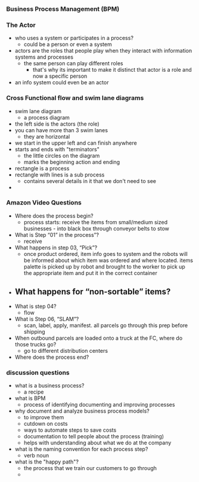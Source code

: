 ### Business Process Management (BPM)

### The Actor
- who uses a system or participates in a process?
	- could be a person or even a system
- actors are the roles that people play when they interact with information systems and processes 
	- the same person can play different roles 
		- that's why its important to make it distinct that actor is a role and now a specific person 
- an info system could even be an actor

### Cross Functional flow and swim lane diagrams
- swim lane diagram 
	-  a process diagram
- the left side is the actors (the role)
- you can have more than 3 swim lanes
	- they are horizontal 
- we start in the upper left and can finish anywhere 
- starts and ends with "terminators"
	- the little circles on the diagram
	- marks the beginning action and ending 
- rectangle is a process
- rectangle with lines is a sub process 
	- contains several details in it that we don't need to see 
- 

### Amazon Video Questions
- Where does the process begin?
	- process starts: receive the items from small/medium sized businesses - into black box through conveyor belts to stow
- What is Step “01” in the process”?
	- receive
- What happens in step 03, “Pick”?
	- once product ordered, item info goes to system and the robots will be informed about which item was ordered and where located. items palette is  picked up by robot and brought to the worker to pick up the appropriate item and put it in the correct container 
- What happens for “non-sortable” items?
	- 
- What is step 04?
	- flow 
- What is Step 06, “SLAM”?
	- scan, label, apply, manifest. all parcels go through this prep before shipping 
- When outbound parcels are loaded onto a truck at the FC, where do those trucks go?
	- go to different distribution centers 
- Where does the process end?

### discussion questions 
- what is a business process?
	- a recipe
- what is BPM
	- process of identifying documenting and improving processes 
- why document and analyze business process models?
	- to improve them
	- cutdown on costs 
	- ways to automate steps to save costs 
	- documentation to tell people about the process (training)
	- helps with understanding about what we do at the company 
- what is the naming convention for each process step?
	- verb noun 
- what is the "happy path"?
	- the process that we train our customers to go through
	- 